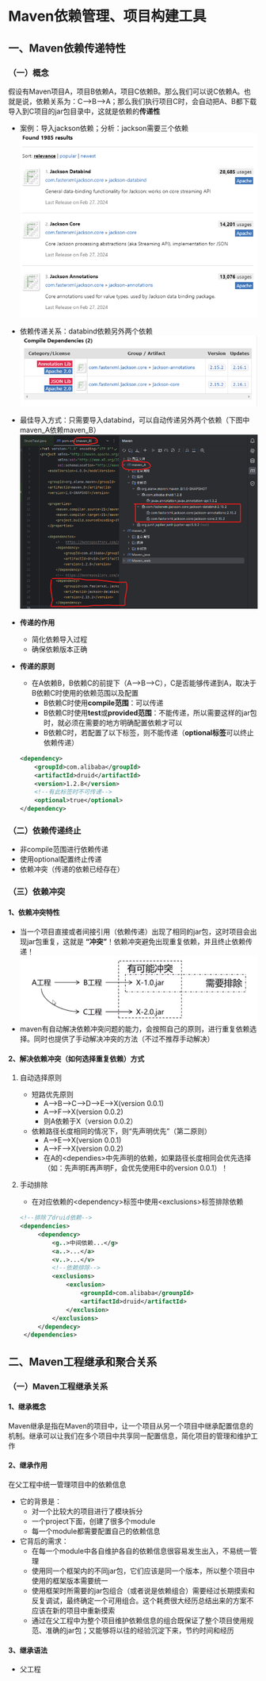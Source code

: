 # Maven依赖管理、项目构建工具

## 一、Maven依赖传递特性

### （一）概念

假设有Maven项目A，项目B依赖A，项目C依赖B。那么我们可以说C依赖A。也就是说，依赖关系为：C—>B—>A；那么我们执行项目C时，会自动把A、B都下载导入到C项目的jar包目录中，这就是依赖的**传递性**

* 案例：导入jackson依赖；分析：jackson需要三个依赖
  ![1709910492299](image/Maven基础02/1709910492299.png)
* 依赖传递关系：databind依赖另外两个依赖
  ![1709910686120](image/Maven基础02/1709910686120.png)
* 最佳导入方式：只需要导入databind，可以自动传递另外两个依赖（下图中maven_A依赖maven_B）
  ![1709910995968](image/Maven基础02/1709910995968.png)

* **传递的作用**

  * 简化依赖导入过程
  * 确保依赖版本正确
* **传递的原则**

  * 在A依赖B，B依赖C的前提下（A—>B—>C），C是否能够传递到A，取决于B依赖C时使用的依赖范围以及配置
    * B依赖C时使用**compile范围**：可以传递
    * B依赖C时使用**test**或**provided范围**：不能传递，所以需要这样的jar包时，就必须在需要的地方明确配置依赖才可以
    * B依赖C时，若配置了以下标签，则不能传递（**optional标签**可以终止依赖传递）

  ```xml
  <dependency>
      <groupId>com.alibaba</groupId>
      <artifactId>druid</artifactId>
      <version>1.2.8</version>
      <!--有此标签时不可传递-->
      <optional>true</optional>
  </dependency>
  ```

### （二）依赖传递终止

* 非compile范围进行依赖传递
* 使用optional配置终止传递
* 依赖冲突（传递的依赖已经存在）

### （三）依赖冲突

#### 1、依赖冲突特性

* 当一个项目直接或者间接引用（依赖传递）出现了相同的jar包，这时项目会出现jar包重复，这就是 **“冲突”**！依赖冲突避免出现重复依赖，并且终止依赖传递！
  ![1709911832891](image/Maven基础02/1709911832891.png)
* maven有自动解决依赖冲突问题的能力，会按照自己的原则，进行重复依赖选择。同时也提供了手动解决冲突的方法（不过不推荐手动解决）

#### 2、解决依赖冲突（如何选择重复依赖）方式

1. 自动选择原则

   * 短路优先原则
     * A——>B——>C——>D——>E——>X(version 0.0.1)
     * A——>F——>X(version 0.0.2)
     * 则A依赖于X（version 0.0.2）
   * 依赖路径长度相同的情况下，则“先声明优先”（第二原则）
     * A——>E——>X(version 0.0.1)
     * A——>F——>X(version 0.0.2)
     * 在A的\<dependies></dependies>中先声明的依赖，如果路径长度相同会优先选择（如：先声明E再声明F，会优先使用E中的version 0.0.1）！
2. 手动排除

   * 在对应依赖的\<dependency>标签中使用\<exclusions>标签排除依赖

   ```xml
   <!--排除了druid依赖-->
   <dependencies>
        <dependency>
            <g..>中间依赖...</g>
            <a..>...</a>
            <v..>...</v>
            <!--依赖排除-->
            <exclusions>
                <exclusion>
                    <grounpId>com.alibaba</grounpId>
                    <artifactId>druid</artifactId>
                </exclusion>
            </exclusions>
        </dependecy>
    </dependencies>
   ```

## 二、Maven工程继承和聚合关系

### （一）Maven工程继承关系

#### 1、继承概念

Maven继承是指在Maven的项目中，让一个项目从另一个项目中继承配置信息的机制。继承可以让我们在多个项目中共享同一配置信息，简化项目的管理和维护工作

#### 2、继承作用

在父工程中统一管理项目中的依赖信息

* 它的背景是：
  * 对一个比较大的项目进行了模块拆分
  * 一个project下面，创建了很多个module
  * 每一个module都需要配置自己的依赖信息
* 它背后的需求：
  * 在每一个module中各自维护各自的依赖信息很容易发生出入，不易统一管理
  * 使用同一个框架内的不同jar包，它们应该是同一个版本，所以整个项目中使用的框架版本需要统一
  * 使用框架时所需要的jar包组合（或者说是依赖组合）需要经过长期摸索和反复调试，最终确定一个可用组合。这个耗费很大经历总结出来的方案不应该在新的项目中重新摸索
  * 通过在父工程中为整个项目维护依赖信息的组合既保证了整个项目使用规范、准确的jar包；又能够将以往的经验沉淀下来，节约时间和经历

#### 3、继承语法

* 父工程
